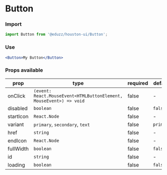 # Button

### Import

```js
import Button from '@eduzz/houston-ui/Button';
```

### Use

```jsx
<Button>My Button</Button>
```

### Props available

| prop      | type                                                               | required | default   |
|-----------|--------------------------------------------------------------------|----------|-----------|
| onClick   | `(event: React.MouseEvent<HTMLButtonElement, MouseEvent>) => void` | false    | -         |
| disabled  | `boolean`                                                          | false    | `false`   |
| startIcon | `React.Node`                                                       | false    | -         |
| variant   | `primary`, `secondary`, `text`                                     | false    | `primary` |
| href      | `string`                                                           | false    | -         |
| endIcon   | `React.Node`                                                       | false    | -         |
| fullWidth | `boolean`                                                          | false    | `false`   |
| id        | `string`                                                           | false    | -         |
| loading   | `boolean`                                                          | false    | `false`   |
